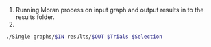 1. Running Moran process on input graph and output results in to the results folder.
2. 
```bash
./Single graphs/$IN results/$OUT $Trials $Selection
```
